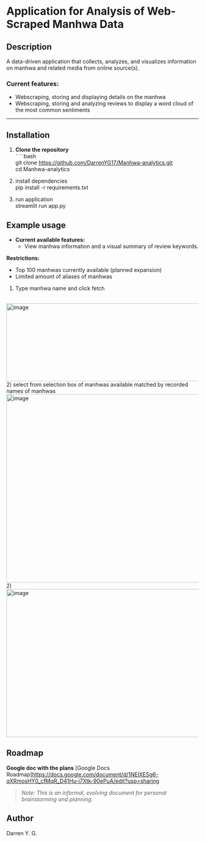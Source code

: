 # Application for Analysis of Web-Scraped Manhwa Data

## Description
A data-driven application that collects, analyzes, and visualizes information on manhwa and related media from online source(s).  

### Current features: 
 - Webscraping, storing and displaying details on the manhwa
 - Webscraping, storing and analyzing reviews to display a word cloud of the most common sentiments

---

## Installation

1. **Clone the repository**  
	` ``` `bash  
	git clone https://github.com/DarrenYG17/Manhwa-analytics.git  
	cd Manhwa-analytics  

2. install dependencies  
	pip install -r requirements.txt  

3. run application  
	streamlit run app.py  

## Example usage
 - **Current available features:**
 	- View manhwa information and a visual summary of review keywords.

**Restrictions:**
 - Top 100 manhwas currently available (planned expansion)
 - Limited amount of aliases of manhwas

1) Type manhwa name and click fetch
<br>
<img width="681" height="204" alt="image" src="https://github.com/user-attachments/assets/67662a3b-60f7-4d8b-9ed7-00937dad64ef" />  
<br>
2) select from selection box of manhwas available matched by recorded names of manhwas
<br>
<img width="765" height="493" alt="image" src="https://github.com/user-attachments/assets/d310ad47-e070-4ff5-838e-c0bf4b227ba9" />
<br>
2)
<br>
<img width="734" height="388" alt="image" src="https://github.com/user-attachments/assets/7e135097-42ef-4a2b-bc2a-b0c519d245f6" />
<br>

## Roadmap

**Google doc with the plans**
[Google Docs Roadmap]https://docs.google.com/document/d/1NElXESg6-qXRmosHY0_cfMqR_D41Hu-i7Xtk-90ePuA/edit?usp=sharing
> _Note: This is an informal, evolving document for personal brainstorming and planning._

## Author
Darren Y. G.
